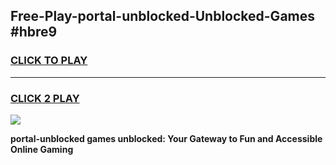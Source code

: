 
## Free-Play-portal-unblocked-Unblocked-Games #hbre9
<h3>
<a href="https://news.freeplayer.one?title=portal-unblocked&ref=8M">CLICK TO PLAY</a></h3>
<hr>

<h3>
<a href="https://news.freeplayer.one?title=portal-unblocked&ref=8M">CLICK 2 PLAY</a>
  
</h3>

<a href="https://news.freeplayer.one?title=portal-unblocked&ref=8M"><img src="https://clearcache.store/games.png"></a>


**portal-unblocked games unblocked: Your Gateway to Fun and Accessible Online Gaming**
